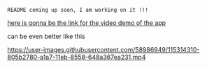 ```
README coming up soon, I am working on it !!!
```

[here is gonna be the link for the video demo of the app](https://www.youtube.com/watch?v=k6C85NPXAtQ)

can be even better like this

https://user-images.githubusercontent.com/58986949/115314310-805b2780-a1a7-11eb-8558-648a367ea231.mp4